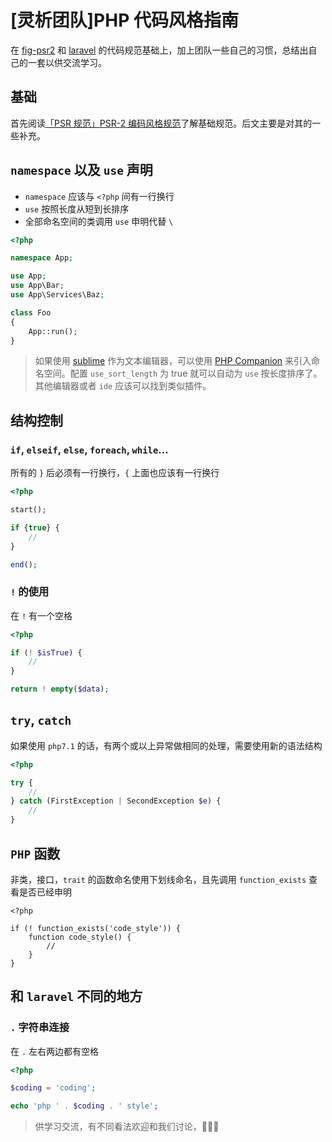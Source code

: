 # [灵析团队]PHP 代码风格指南

在 [fig-psr2](https://github.com/php-fig/fig-standards/blob/master/accepted/PSR-2-coding-style-guide.md) 和 [laravel](https://laravel.com/) 的代码规范基础上，加上团队一些自己的习惯，总结出自己的一套以供交流学习。

## 基础

首先阅读[「PSR 规范」PSR-2 编码风格规范](https://laravel-china.org/topics/2079)了解基础规范。后文主要是对其的一些补充。

## `namespace` 以及 `use` 声明

- `namespace` 应该与 `<?php` 间有一行换行
- `use` 按照长度从短到长排序
- 全部命名空间的类调用 `use` 申明代替 `\`

```php
<?php

namespace App;

use App;
use App\Bar;
use App\Services\Baz;

class Foo
{
	App::run();
}
```

> 如果使用 [sublime](http://www.sublimetext.com/) 作为文本编辑器，可以使用 [PHP Companion](https://packagecontrol.io/packages/PHP%20Companion) 来引入命名空间。配置 `use_sort_length` 为 true 就可以自动为 `use` 按长度排序了。其他编辑器或者 `ide` 应该可以找到类似插件。

## 结构控制

### `if`, `elseif`, `else`, `foreach`, `while`...

所有的 `}` 后必须有一行换行，`{` 上面也应该有一行换行

```php
<?php

start();

if {true} {
	//
}

end();
```

### `!` 的使用

在 `!` 有一个空格

```php
<?php

if (! $isTrue) {
	//
}

return ! empty($data);
```

## `try`, `catch`

如果使用 `php7.1` 的话，有两个或以上异常做相同的处理，需要使用新的语法结构

```php
<?php

try {
	//
} catch (FirstException | SecondException $e) {
	//
}
```

## `PHP` 函数

非类，接口，`trait` 的函数命名使用下划线命名，且先调用 `function_exists` 查看是否已经申明

```
<?php

if (! function_exists('code_style')) {
	function code_style() {
		//
	}
}

```

## 和 `laravel` 不同的地方

### `.` 字符串连接

在 `.` 左右两边都有空格

```php
<?php

$coding = 'coding';

echo 'php ' . $coding . ' style';
```

> 供学习交流，有不同看法欢迎和我们讨论，🍻🍻🍻
